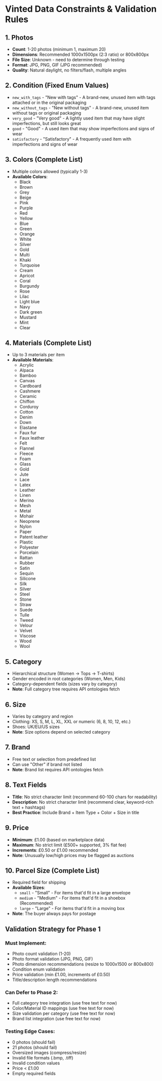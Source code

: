 # Vinted Data Constraints & Validation Rules

## 1. Photos
- **Count**: 1-20 photos (minimum 1, maximum 20)
- **Dimensions**: Recommended 1000x1500px (2:3 ratio) or 800x800px
- **File Size**: Unknown - need to determine through testing
- **Format**: JPG, PNG, GIF (JPG recommended)
- **Quality**: Natural daylight, no filters/flash, multiple angles

## 2. Condition (Fixed Enum Values)
- `new_with_tags` - "New with tags" - A brand-new, unused item with tags attached or in the original packaging
- `new_without_tags` - "New without tags" - A brand-new, unused item without tags or original packaging
- `very_good` - "Very good" - A lightly used item that may have slight imperfections, but still looks great
- `good` - "Good" - A used item that may show imperfections and signs of wear
- `satisfactory` - "Satisfactory" - A frequently used item with imperfections and signs of wear

## 3. Colors (Complete List)
- Multiple colors allowed (typically 1-3)
- **Available Colors**:
  - Black
  - Brown
  - Grey
  - Beige
  - Pink
  - Purple
  - Red
  - Yellow
  - Blue
  - Green
  - Orange
  - White
  - Silver
  - Gold
  - Multi
  - Khaki
  - Turquoise
  - Cream
  - Apricot
  - Coral
  - Burgundy
  - Rose
  - Lilac
  - Light blue
  - Navy
  - Dark green
  - Mustard
  - Mint
  - Clear

## 4. Materials (Complete List)
- Up to 3 materials per item
- **Available Materials**:
  - Acrylic
  - Alpaca
  - Bamboo
  - Canvas
  - Cardboard
  - Cashmere
  - Ceramic
  - Chiffon
  - Corduroy
  - Cotton
  - Denim
  - Down
  - Elastane
  - Faux fur
  - Faux leather
  - Felt
  - Flannel
  - Fleece
  - Foam
  - Glass
  - Gold
  - Jute
  - Lace
  - Latex
  - Leather
  - Linen
  - Merino
  - Mesh
  - Metal
  - Mohair
  - Neoprene
  - Nylon
  - Paper
  - Patent leather
  - Plastic
  - Polyester
  - Porcelain
  - Rattan
  - Rubber
  - Satin
  - Sequin
  - Silicone
  - Silk
  - Silver
  - Steel
  - Stone
  - Straw
  - Suede
  - Tulle
  - Tweed
  - Velour
  - Velvet
  - Viscose
  - Wood
  - Wool

## 5. Category
- Hierarchical structure (Women → Tops → T-shirts)
- Gender encoded in root categories (Women, Men, Kids)
- Category-dependent fields (sizes vary by category)
- **Note**: Full category tree requires API ontologies fetch

## 6. Size
- Varies by category and region
- Clothing: XS, S, M, L, XL, XXL or numeric (6, 8, 10, 12, etc.)
- Shoes: UK/EU/US sizes
- **Note**: Size options depend on selected category

## 7. Brand
- Free text or selection from predefined list
- Can use "Other" if brand not listed
- **Note**: Brand list requires API ontologies fetch

## 8. Text Fields
- **Title**: No strict character limit (recommend 60-100 chars for readability)
- **Description**: No strict character limit (recommend clear, keyword-rich text + hashtags)
- **Best Practice**: Include Brand + Item Type + Color + Size in title

## 9. Price
- **Minimum**: £1.00 (based on marketplace data)
- **Maximum**: No strict limit (£500+ supported, 3% flat fee)
- **Increments**: £0.50 or £1.00 recommended
- **Note**: Unusually low/high prices may be flagged as auctions

## 10. Parcel Size (Complete List)
- Required field for shipping
- **Available Sizes**:
  - `small` - "Small" - For items that'd fit in a large envelope
  - `medium` - "Medium" - For items that'd fit in a shoebox (Recommended)
  - `large` - "Large" - For items that'd fit in a moving box
- **Note**: The buyer always pays for postage

## Validation Strategy for Phase 1

### Must Implement:
- Photo count validation (1-20)
- Photo format validation (JPG, PNG, GIF)
- Photo dimension recommendations (resize to 1000x1500 or 800x800)
- Condition enum validation
- Price validation (min £1.00, increments of £0.50)
- Title/description length recommendations

### Can Defer to Phase 2:
- Full category tree integration (use free text for now)
- Color/Material ID mappings (use free text for now)
- Size validation per category (use free text for now)
- Brand list integration (use free text for now)

### Testing Edge Cases:
- 0 photos (should fail)
- 21 photos (should fail)
- Oversized images (compress/resize)
- Invalid file formats (.bmp, .tiff)
- Invalid condition values
- Price < £1.00
- Empty required fields
